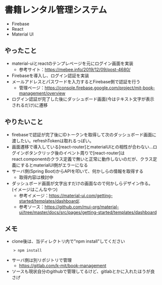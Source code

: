 # 書籍レンタル管理システム
 - Firebase
 - React
 - Material Ul

## やったこと
 - material-uiとreactのテンプレページを元にログイン画面を実装
     - 参考サイト：https://mebee.info/2019/12/09/post-4680/
 - Firebaseを導入し、ログイン認証を実装
 - メールアドレスとパスワードを入力するとFirebase側で認証を行う
    - 管理ページ：https://console.firebase.google.com/project/mit-book-management/overview
 - ログイン認証が完了した後にダッシュボード画面(今はテキスト文字が表示されるだけ)に遷移

## やりたいこと
 - firebaseで認証が完了後にIDトークンを取得して次のダッシュボード画面に渡したい。refreshTokenは取れるっぽい。
 - 画面遷移で導入している[react-router]とmaterialUIとの相性が合わない...ログインボタンクリック後のイベント周りで[react-router]はreact.componentのクラス定義で無いと正常に動作しないのだが、クラス定義にするとmaterialUI側がエラーになる
 - サーバ側(Spring Boot)からAPIを叩いて、何かしらの情報を取得する
   - 取得内容は検討中
 - ダッシュボード画面が文字出すだけの画面なので何かしらデザイン作る。(イメージはこんなやつ)
   - 参考イメージ：https://material-ui.com/getting-started/templates/dashboard/.
   - 参考ソース：https://github.com/mui-org/material-ui/tree/master/docs/src/pages/getting-started/templates/dashboard

 ## メモ
  - clone後は、当ディレクトリ内で"npm install"してください
```
    > npm install
```
  - サーバ側は別リポジトリで管理
    - https://gitlab.com/k-mit/book-management
  - ソースも現状自分のgithubで管理してるけど、gitlabとかに入れたほうが良さげ